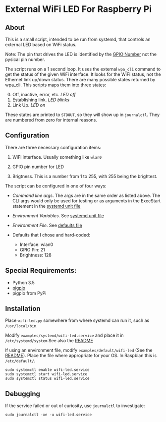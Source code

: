 # External WiFi LED  For Raspberry Pi

## About

This is a small script, intended to be run from systemd, that controls
an external LED based on WiFi status.

Note: The pin that drives the LED is identified by the [GPIO
Number](https://www.raspberrypi.org/documentation/usage/gpio/) not the
pysical pin number.

The script runs on a 1 second loop. It uses the external `wpa_cli`
command to get the status of the given WiFi interface.  It looks for
the WiFi status, not the Ethernet link up/down status.  There are many
possible states returned by wpa_cli.  This scripts maps them into
three states:

0.  Off, inactive, error, etc.  *LED off*
1.  Establishing link.  *LED blinks*
2.  Link Up.  *LED on*

These states are printed to `STDOUT`, so they will show up in
`journalctl`.  They are numbered from zero for internal reasons.

## Configuration

There are three necessary configuration items:

1.  WiFi interface.  Usually something like `wlan0`

2.  GPIO pin number for LED

3.  Brigtness.  This is a number from 1 to 255, with 255 being the
brightest.

The script can be configured in one of four ways:

+ *Command line args*.  The args are in the same order as listed
above.  The CLI args would only be used for testing or as arguments in
the ExecStart statement in the [systemd unit
file](examples/systemd/wifi-led.service)

+ *Environment Variables*. See [systemd unit
file](examples/systemd/wifi-led.service)

+ *Environment File*. See [defaults file](examples/default/wifi-led)

+  Defaults that I chose and hard-coded:
   +  Interface: wlan0
   +  GPIO Pin: 21
   +  Brightness: 128

## Special Requirements:

* Python 3.5
* [pigpio](http://abyz.me.uk/rpi/pigpio/)
* pigpio from PyPi

## Installation

Place `wifi-led.py` somewhere from where
systemd can run it, such as `/usr/local/bin`.

Modify `examples/systemd/wifi-led.service` and place it in
`/etc/systemd/system` See also the
[README](examples/systemd/README.md)

If using an environment file, modify `examples/default/wifi-led` (See
the [README](examples/default/README.md)). Place the file where
appropriate for your OS.  In Raspbian this is `/etc/default/`.

    sudo systemctl enable wifi-led.service
    sudo systemctl start wifi-led.service
    sudo systemctl status wifi-led.service


## Debugging

If the service failed or out of curiosity, use
`journalctl` to investigate:

    sudo journalctl -xe -u wifi-led.service
